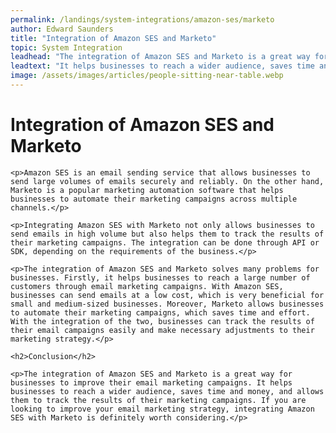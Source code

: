 ```yaml
---
permalink: /landings/system-integrations/amazon-ses/marketo
author: Edward Saunders
title: "Integration of Amazon SES and Marketo"
topic: System Integration
leadhead: "The integration of Amazon SES and Marketo is a great way for businesses to improve their email marketing campaigns"
leadtext: "It helps businesses to reach a wider audience, saves time and money, and allows them to track the results of their marketing campaigns. If you are looking to improve your email marketing strategy, integrating Amazon SES with Marketo is definitely worth considering."
image: /assets/images/articles/people-sitting-near-table.webp
---
```

<div class="arttext">	<h1>Integration of Amazon SES and Marketo</h1>
	
	<p>Amazon SES is an email sending service that allows businesses to send large volumes of emails securely and reliably. On the other hand, Marketo is a popular marketing automation software that helps businesses to automate their marketing campaigns across multiple channels.</p>

	<p>Integrating Amazon SES with Marketo not only allows businesses to send emails in high volume but also helps them to track the results of their marketing campaigns. The integration can be done through API or SDK, depending on the requirements of the business.</p>

	<p>The integration of Amazon SES and Marketo solves many problems for businesses. Firstly, it helps businesses to reach a large number of customers through email marketing campaigns. With Amazon SES, businesses can send emails at a low cost, which is very beneficial for small and medium-sized businesses. Moreover, Marketo allows businesses to automate their marketing campaigns, which saves time and effort. With the integration of the two, businesses can track the results of their email campaigns easily and make necessary adjustments to their marketing strategy.</p>

	<h2>Conclusion</h2>

	<p>The integration of Amazon SES and Marketo is a great way for businesses to improve their email marketing campaigns. It helps businesses to reach a wider audience, saves time and money, and allows them to track the results of their marketing campaigns. If you are looking to improve your email marketing strategy, integrating Amazon SES with Marketo is definitely worth considering.</p>

</div>